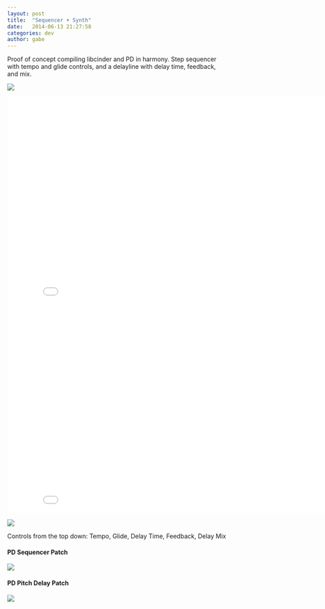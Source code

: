 ```yaml
---
layout: post
title:  "Sequencer + Synth"
date:   2014-06-13 21:27:58
categories: dev
author: gabe
---
```


Proof of concept compiling libcinder and PD in harmony. Step sequencer with tempo and glide controls, and a delayline with delay time, feedback, and mix.

![]({{site.contentloc}}/P1020795.JPG)

<iframe width="853" height="480" src="//www.youtube.com/embed/kxeuY06tBBM" frameborder="0" allowfullscreen></iframe>

<iframe width="853" height="480" src="//www.youtube.com/embed/wVDLdnzhaV8" frameborder="0" allowfullscreen></iframe>

![]({{site.contentloc}}/sequencer-2014.06.10.png)

Controls from the top down: Tempo, Glide, Delay Time, Feedback, Delay Mix

#### PD Sequencer Patch
![]({{site.contentloc}}/seq-2014-06-10.png)

#### PD Pitch Delay Patch
![]({{site.contentloc}}/fx-pitch-delay-2014-06-10.png)
